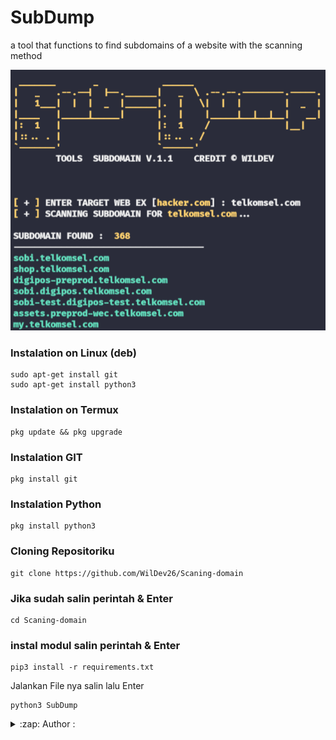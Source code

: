 # SubDump
a tool that functions to find subdomains of a website with the scanning method

<img src="https://github.com/WilDev26/Scaning-domain/blob/main/asset/Sub-dump.png"/>

### Instalation on Linux (deb)
```
sudo apt-get install git
sudo apt-get install python3
```

### Instalation on Termux
```
pkg update && pkg upgrade
```
### Instalation GIT
```
pkg install git
```
### Instalation Python
```
pkg install python3
```
### Cloning Repositoriku
```
git clone https://github.com/WilDev26/Scaning-domain
```
### Jika sudah salin perintah & Enter
```
cd Scaning-domain
```
### instal modul salin perintah & Enter
```
pip3 install -r requirements.txt
```
Jalankan File nya salin lalu Enter
```
python3 SubDump
```
<details>
<summary>:zap: Author :</summary>
- <strong><a href="https://github.com/WilDev26">WILDEV</a></strong>

